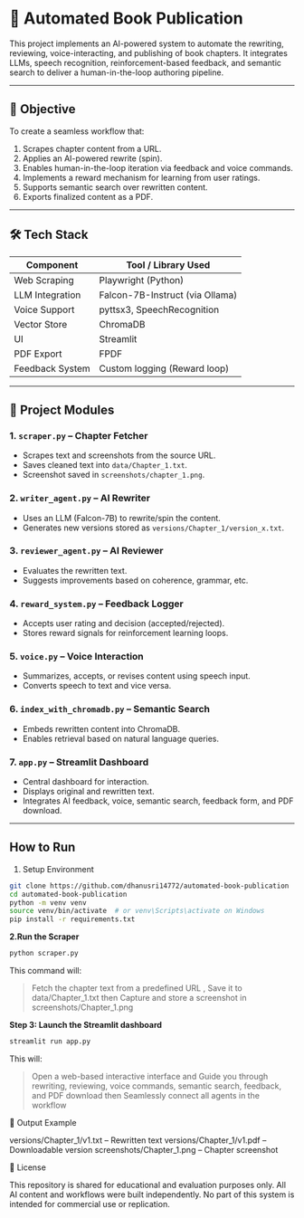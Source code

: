 # 📘 Automated Book Publication 

This project implements an AI-powered system to automate the rewriting, reviewing, voice-interacting, and publishing of book chapters. It integrates LLMs, speech recognition, reinforcement-based feedback, and semantic search to deliver a human-in-the-loop authoring pipeline.

---

## 🎯 Objective

To create a seamless workflow that:

1. Scrapes chapter content from a URL.
2. Applies an AI-powered rewrite (spin).
3. Enables human-in-the-loop iteration via feedback and voice commands.
4. Implements a reward mechanism for learning from user ratings.
5. Supports semantic search over rewritten content.
6. Exports finalized content as a PDF.

---



## 🛠️ Tech Stack

| Component            | Tool / Library Used             |
|----------------------|---------------------------------|
| Web Scraping         | Playwright (Python)             |
| LLM Integration      | Falcon-7B-Instruct (via Ollama) |
| Voice Support        | pyttsx3, SpeechRecognition      |
| Vector Store         | ChromaDB                        |
| UI                   | Streamlit                       |
| PDF Export           | FPDF                            |
| Feedback System      | Custom logging (Reward loop)    |

---



## 🧱 Project Modules

### 1. `scraper.py` – Chapter Fetcher
- Scrapes text and screenshots from the source URL.
- Saves cleaned text into `data/Chapter_1.txt`.
- Screenshot saved in `screenshots/chapter_1.png`.

### 2. `writer_agent.py` – AI Rewriter
- Uses an LLM (Falcon-7B) to rewrite/spin the content.
- Generates new versions stored as `versions/Chapter_1/version_x.txt`.

### 3. `reviewer_agent.py` – AI Reviewer
- Evaluates the rewritten text.
- Suggests improvements based on coherence, grammar, etc.

### 4. `reward_system.py` – Feedback Logger
- Accepts user rating and decision (accepted/rejected).
- Stores reward signals for reinforcement learning loops.

### 5. `voice.py` – Voice Interaction
- Summarizes, accepts, or revises content using speech input.
- Converts speech to text and vice versa.

### 6. `index_with_chromadb.py` – Semantic Search
- Embeds rewritten content into ChromaDB.
- Enables retrieval based on natural language queries.

### 7. `app.py` – Streamlit Dashboard
- Central dashboard for interaction.
- Displays original and rewritten text.
- Integrates AI feedback, voice, semantic search, feedback form, and PDF download.

---

## How to Run

1. Setup Environment
```bash
git clone https://github.com/dhanusri14772/automated-book-publication
cd automated-book-publication
python -m venv venv
source venv/bin/activate  # or venv\Scripts\activate on Windows
pip install -r requirements.txt
```

**2.Run the Scraper**
```bash
python scraper.py
```
This command will:

> Fetch the chapter text from a predefined URL , 
> Save it to data/Chapter_1.txt then 
> Capture and store a screenshot in screenshots/Chapter_1.png

**Step 3: Launch the Streamlit dashboard**
```bash
streamlit run app.py
```
This will:

> Open a web-based interactive interface and 
> Guide you through rewriting, reviewing, voice commands, semantic search, feedback, and PDF download then
> Seamlessly connect all agents in the workflow




📂 Output Example


versions/Chapter_1/v1.txt – Rewritten text
versions/Chapter_1/v1.pdf – Downloadable version
screenshots/Chapter_1.png – Chapter screenshot




🔐 License


This repository is shared for educational and evaluation purposes only. All AI content and workflows were built independently. No part of this system is intended for commercial use or replication. 



